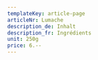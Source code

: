 ```yaml
---
templateKey: article-page
articleNr: Lumache
description_de: Inhalt
description_fr: Ingrédients
unit: 250g
price: 6.--
---
```



